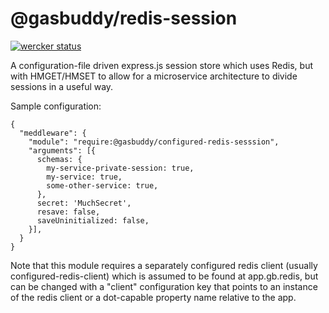 @gasbuddy/redis-session
========================

[![wercker status](https://app.wercker.com/status/fe7216469e3eae1d70a04c9582bd9874/s/master "wercker status")](https://app.wercker.com/project/byKey/fe7216469e3eae1d70a04c9582bd9874)

A configuration-file driven express.js session store which uses
Redis, but with HMGET/HMSET to allow for a microservice architecture
to divide sessions in a useful way.

Sample configuration:

```
{
  "meddleware": {
    "module": "require:@gasbuddy/configured-redis-sesssion",
    "arguments": [{
      schemas: {
        my-service-private-session: true,
        my-service: true,
        some-other-service: true,
      },
      secret: 'MuchSecret',
      resave: false,
      saveUninitialized: false,
    }],
  }
}
```

Note that this module requires a separately configured redis client
(usually configured-redis-client) which is assumed to be found at app.gb.redis,
but can be changed with a "client" configuration key that points to an instance
of the redis client or a dot-capable property name relative to the app.
